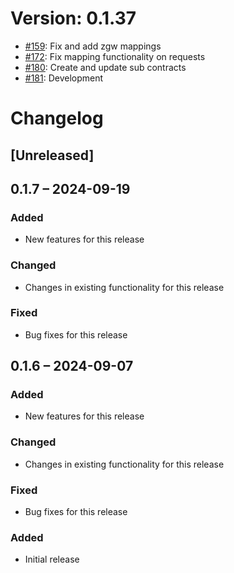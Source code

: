 # Version: 0.1.37

* [#159](https://github.com/ConductionNL/openconnector/pull/159): Fix and add zgw mappings
* [#172](https://github.com/ConductionNL/openconnector/pull/172): Fix mapping functionality on requests
* [#180](https://github.com/ConductionNL/openconnector/pull/180): Create and update sub contracts
* [#181](https://github.com/ConductionNL/openconnector/pull/181): Development


# Changelog

## [Unreleased]
## 0.1.7 – 2024-09-19
### Added
- New features for this release

### Changed
- Changes in existing functionality for this release

### Fixed
- Bug fixes for this release

## 0.1.6 – 2024-09-07
### Added
- New features for this release

### Changed
- Changes in existing functionality for this release

### Fixed
- Bug fixes for this release

### Added
- Initial release

